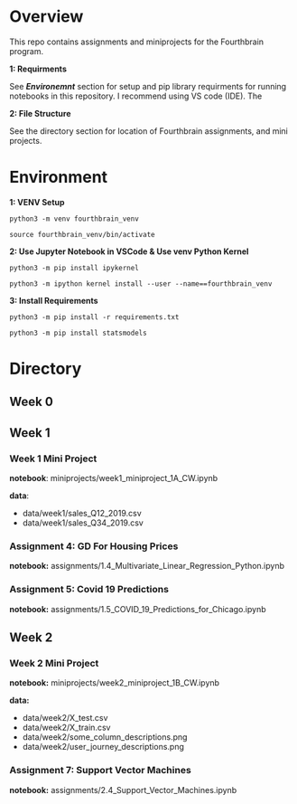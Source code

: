 # Overview

This repo contains assignments and miniprojects for the Fourthbrain program.

**1: Requirments**

See ***Environemnt*** section for setup and pip library requirments for running notebooks in this repository. I recommend using VS code (IDE). The

**2: File Structure**

See the directory section for location of Fourthbrain assignments, and mini projects.

# Environment

**1: VENV Setup**

`python3 -m venv fourthbrain_venv`

`source fourthbrain_venv/bin/activate`

**2: Use Jupyter Notebook in VSCode & Use venv Python Kernel**

`python3 -m pip install ipykernel`

`python3 -m ipython kernel install --user --name==fourthbrain_venv`

**3: Install Requirements**

`python3 -m pip install -r requirements.txt`

`python3 -m pip install statsmodels`

# Directory

## Week 0

## Week 1

### Week 1 Mini Project

**notebook**: miniprojects/week1_miniproject_1A_CW.ipynb

**data**:

* data/week1/sales_Q12_2019.csv
* data/week1/sales_Q34_2019.csv

### Assignment 4: GD For Housing Prices

**notebook:** assignments/1.4_Multivariate_Linear_Regression_Python.ipynb

### Assignment 5: Covid 19 Predictions

**notebook:** assignments/1.5_COVID_19_Predictions_for_Chicago.ipynb

## Week 2

### Week 2 Mini Project

**notebook:** miniprojects/week2_miniproject_1B_CW.ipynb

**data:**

* data/week2/X_test.csv
* data/week2/X_train.csv
* data/week2/some_column_descriptions.png
* data/week2/user_journey_descriptions.png

### Assignment 7: Support Vector Machines

**notebook:** assignments/2.4_Support_Vector_Machines.ipynb
